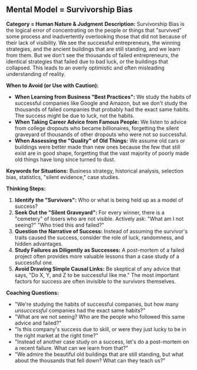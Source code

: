 ## Mental Model = Survivorship Bias

**Category = Human Nature & Judgment**
**Description:** 
Survivorship Bias is the logical error of concentrating on the people or things that "survived" some process and inadvertently overlooking those that did not because of their lack of visibility. We see the successful entrepreneurs, the winning strategies, and the ancient buildings that are still standing, and we learn from them. But we don't see the thousands of failed entrepreneurs, the identical strategies that failed due to bad luck, or the buildings that collapsed. This leads to an overly optimistic and often misleading understanding of reality.

**When to Avoid (or Use with Caution):**
- **When Learning from Business "Best Practices":** We study the habits of successful companies like Google and Amazon, but we don't study the thousands of failed companies that probably had the exact same habits. The success might be due to luck, not the habits.
- **When Taking Career Advice from Famous People:** We listen to advice from college dropouts who became billionaires, forgetting the silent graveyard of thousands of other dropouts who were not so successful.
- **When Assessing the "Quality" of Old Things:** We assume old cars or buildings were better made than new ones because the few that still exist are in good shape, forgetting that the vast majority of poorly made old things have long since turned to dust.

**Keywords for Situations:** 
Business strategy, historical analysis, selection bias, statistics, "silent evidence," case studies.

**Thinking Steps:**
1. **Identify the "Survivors":** Who or what is being held up as a model of success?
2. **Seek Out the "Silent Graveyard":** For every winner, there is a "cemetery" of losers who are not visible. Actively ask: "What am I not seeing?" "Who tried this and failed?"
3. **Question the Narrative of Success:** Instead of assuming the survivor's traits caused the success, consider the role of luck, randomness, and hidden advantages.
4. **Study Failures as Diligently as Successes:** A post-mortem of a failed project often provides more valuable lessons than a case study of a successful one.
5. **Avoid Drawing Simple Causal Links:** Be skeptical of any advice that says, "Do X, Y, and Z to be successful like me." The most important factors for success are often invisible to the survivors themselves.

**Coaching Questions:**
- "We're studying the habits of successful companies, but how many *unsuccessful* companies had the exact same habits?"
- "What are we not seeing? Who are the people who followed this same advice and failed?"
- "Is this company's success due to skill, or were they just lucky to be in the right market at the right time?"
- "Instead of another case study on a success, let's do a post-mortem on a recent failure. What can we learn from that?"
- "We admire the beautiful old buildings that are still standing, but what about the thousands that fell down? What can they teach us?" 